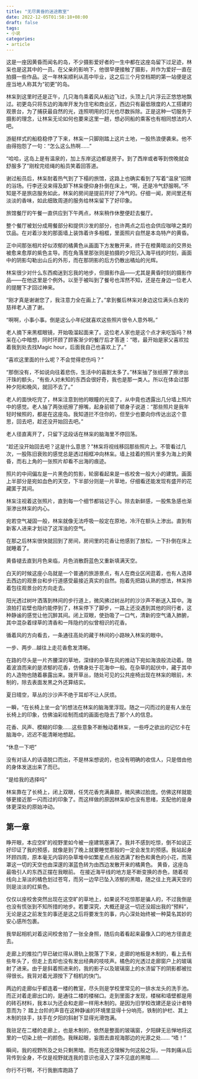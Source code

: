 ```yaml
---
title: "无尽黄昏的迷途教室"
date: 2022-12-05T01:58:18+08:00
draft: false
tags:
- 小说
categories:
- article
---
```


这是一座因黄昏而闻名的岛，不少摄影爱好者的一生中都在这座岛留下过足迹，林杗也是这其中的一员。在父亲的影响下，他很早便接触了摄影，并作为爱好一直在拍摄一些作品。这一年林杗顺利从高中毕业，这之后三个月空档期的第一站便是这座当地人称其为“初更”的岛。

林杗到这里时还是正午，几只海鸟乘着风从船边飞过，头顶上几片浮云正悠悠地飘过。初更岛只将东边的海岸开发为住宅和商业区，西边只有最低限度的人工搭建的观景台，为了捕获最自然的光，连照明用的灯光也尽数拆除。正是这种一切服务于摄影的理念，让林杗无论如何也要来这里一趟，想必同船的乘客也有相同想法的人吧。

游艇样式的船稳稳停了下来，林杗一只脚刚踏上这片土地，一股热浪便袭来。他不由得抱怨了一句：“怎么这么热啊……”

“哈哈，这岛上是有温泉的，加上东岸这边都是房子。到了西岸或者等到傍晚就会舒服多了”刚栓完缆绳的船员笑着回答道。

谢过船员后，林杗耐着热气到了下榻的旅馆，这路上也确实看到了写着“温泉”招牌的浴场。行李还没来得及卸下林杗便仰身扑倒在床上，“啊，还是冷气舒服啊。”不知是不是旅店服务如此，林杗的房间是提前开好了冷气的。仔细一闻，房间里还有淡淡的香味，如此细致周道的服务给林杗留下了好印象。

旅馆餐厅的午餐一直供应到下午两点，林杗稍作休整便赶去餐厅。

整个餐厅被划分成用餐部分和提供沙发的部分，也许两点之后也会供应咖啡之类的饮品。在对着沙发的那面墙上装饰着许多相框，里面照片自然是本岛特产的黄昏。

正中间那张相片好似浓郁的橘黄色从画面下方发散开来，终于在橙黄暗淡的交界处被愈来愈厚的紫色主导。而在角落里那张则是拍摄的夕阳沉入海平线的时刻，画面中的阴影勾勒出山丘的外形，而在那阴影的后方仍散出橘灿的光辉。

林杗很少对什么东西痴迷到忘我的地步，但摄影作品——尤其是黄昏时刻的摄影作品——在他这里是个例外。以至于被叫到了餐号也浑然不知，还是在身边一位老人的提醒下才回过神来。

“刚才真是谢谢您了，我注意力全在画上了。”拿到餐后林杗对身边这位满头白发的慈祥老人道了谢。

“啊啊，小事小事。倒是这么小年纪就喜欢这些照片很令人意外啊。”

老人摘下来黑框眼镜，开始吸溜起面来了。这位老人家也是这个点才来吃饭吗？林杗在心中暗想，同时环顾了顾客渐少的餐厅后才答道：“嗯，最开始是家父喜欢拉着我到处去找Magic hour，后面我自己也喜欢上了。”

“喜欢这里面的什么呢？不会觉得悲伤吗？”

“那倒没有，不如说向往着悲伤，生活中的喜剧太多了。”林杗抽了张纸擦了擦渗出汗珠的额头，“有些人对未知的东西会很好奇，我也是那一类人。所以在体会过那种夕阳和晚风，就回不去了。”

老人的面快吃完了，林杗注意到他的眼瞳的光变了，从中竟也透露出几分墙上照片中的感觉。老人抽了两张纸擦了擦嘴，起身前顿了顿身子说道：“那些照片是我年轻时候照的，都是在这座岛。我知道拦不住你的，但至少也要向你传达出这个意思，回去吧，趁还没开始回去吧。”

老人径直离开了，只留下这段话在林杗的脑海里不停回荡。

“趁还没开始回去吧？这是什么意思？”林杗将视线移回那些照片上。不管看过几次，一股陈旧衰败的感觉总是透过相框冲向林杗。墙上挂着的照片里多为海上的黄昏，而右上角的一张照片却看不出海的痕迹。

照片的中间偏左是一片黑色的剪影，轮廓看起来是一栋校舍一般大小的建筑。画面上半部分是宛如血色的天空，下半部分则是一片草地，仔细看还能发现有盛开的花藏匿于其间。

林杗注视着这张照片，直到每一个细节都铭记于心。除去新鲜感，一股焦急感也渐渐渗出林杗的内心。

宛若空气凝固一般，林杗就像无法呼吸一般定在原地，冷汗在额头上渗出。直到有新客人进来才划动了这浑浊的空气。

在那之后林杗很快就回到了房间，房间里的花香让他感到了放松，一下扑倒在床上就睡着了。

黄昏褪去直到月色来临，月色消散蔚蓝色又重新填满天空。

白天的时候这座小岛就是一个普通的旅游景点，有人在商业区闲逛着，也有人选择去西边的观景台和步行道感受最接近真实的自然。抱着先把路认熟的想法，林杗拎着包往观景台的方向走去。

阳光透过树叶洒落到林间的步行道上，微风拂过树丛时的沙沙声不断送入耳中。海浪拍打岩壁也隐约能停到了，林杗停下了脚步，一路上还没遇到其他的同行者，这种静谧的感觉让他沉醉其间。闭上双眼，使劲吸了一口气，清新的空气涌入肺腑，其中混杂着绿草的清香和一阵隐约的似曾相识的花香。

循着风的方向看去，一条通往高处的藏于林间的小路映入林杗的眼中。

一步、两步…越往上走花香愈发清晰。

在路的尽头是一片齐腰深的草地，深绿的杂草在风的推动下宛如海浪般流动着。随着波浪而来的是浓郁的花香，仿佛身处于花海中一般。在杂草的起伏中，藏于其中的人造物也随着暴露出来。拨开草丛，随处可见的公共座椅出现在林杗的眼前，木制的，除去表面发黑之外还算结实。

夏日晴空，草丛的沙沙声不绝于耳却不让人厌烦。

一瞬，“在长椅上坐一会”的想法在林杗的脑海里浮现。随之一闪而过的是有人坐在长椅上的印象，仿佛油彩绘制而成的画面也隐去了那个人的信息。

花香、风声、模糊的印象……这些意象不断触动着林杗，一些呼之欲出的记忆卡在脑海中，迟迟不能清晰地想起。

“休息一下吧”

没有对话人的话语脱口而出，不是林杗想说的，也没有明确的收信人，只是借由他的身体发送出来了而已。

“是给我的选择吗”

林杗靠在了长椅上，闭上双眼，任凭花香充满鼻腔，微风拂过脸庞。仿佛这样就能够更接近那一闪而过的印象了。而这样做的原因林杗却也没有思绪，支配他的是身体更深处的原始冲动。

## 第一章 ##

睁开眼，本应空旷的视野里如今被一座建筑塞满了。我并不感到吃惊，倒不如说正好印证了我的预感，就像是到了晚上就要睡觉那般的一定会发生的预感。我站起身环顾四周，原本毫无内容的杂草堆中如繁星点点般洒满了粉色和黄色的小花，而笼罩这一切的天空也由深邃的湛蓝色转为由西边发散开来的橘黄色。
黄昏，这座岛最吸引人的东西正摆在我眼前。
在接近海平线的地方是不断变换的赤色，随着视线向上渐淡的橘色划过苍穹，而另一边早已坠入浓郁的黑暗，随之往上充满天空的则是淡淡的红紫色。

仅仅以座校舍突然出现在这空旷的草地上，如果说不吃惊那是骗人的，不过我倒是也没有慌张到不知所措的地步。若要深究，大概还是这一切还没超出我的“预料”，无论是这之前发生的事还是这之后将要发生的事，内心深处始终被一种莫名其妙的安心感所包裹。

我举起相机对着这间校舍拍了一张全身照，随后向着看起来最像入口的地方径直走去。

走廊上的推拉门早已破烂得从滑轨上脱落了下来，走廊的地板是木制的，看上去有些年头了，但走上去却也没有发出经典的吱吱声。橘色的光透过走廊窗户上的玻璃射了进来。由于是斜着照进来的，我的影子以及玻璃窗上的水渍留下的阴影都被拉得很长。我背对着光源按下了相机的快门。

两边的走廊似乎都连着一楼的教室，尽头则是学校里常见的一排水龙头的洗手池。而正对着走廊出口的，是通往二楼的楼梯口。走到里面才发现，楼梯和墙壁都是用的砖石材料，我本以为还会和走廊一样用木制的。是因为旧学校改建还是设计者特意而为？
踏上台阶的声音在这种静谧的环境里显得十分响亮，铁制的护栏、其上木制的扶手，扶手在夕阳的斜射下显得光滑饱满。

我驻足在二楼的走廊上，也是木制的，依然是整面的玻璃窗，夕阳肆无忌惮地将这里的一切染上统一的颜色。我眯起眼，妄图去直视海那边的光源之处……
“唔！”

瞬间，我的视野所及之处只剩黑暗。而在我还没理解为何这般之际，一阵刺痛从后背传到全身，不仅是视野就连我的意识也浸入了深不见底的黑暗……

你行不行啊，不行我删库跑路了